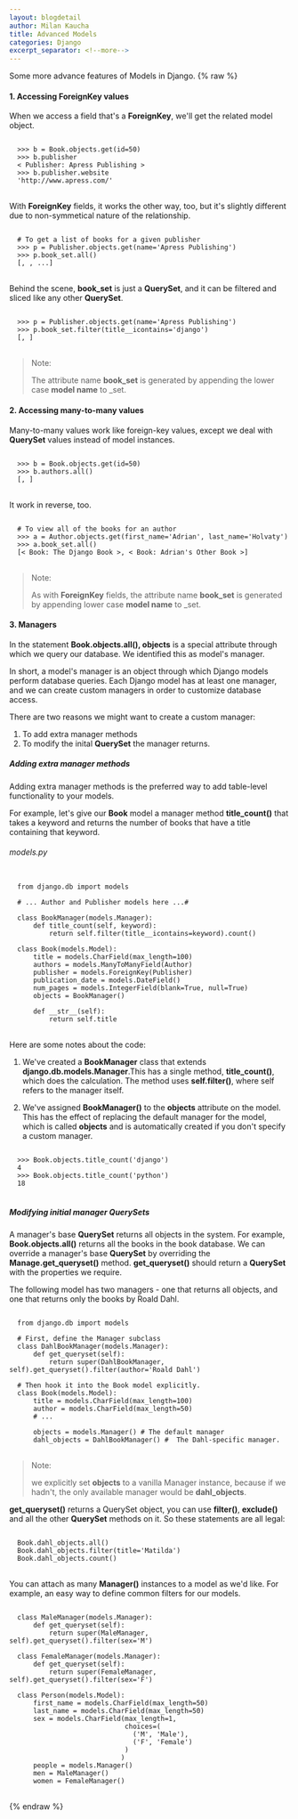 ```yaml
---
layout: blogdetail
author: Milan Kaucha
title: Advanced Models
categories: Django
excerpt_separator: <!--more-->
---
```


Some more advance features of Models in Django.
{% raw %}

#### 1. Accessing ForeignKey values

When we access a field that's a **ForeignKey**, we'll get the related model object.

<pre>
<code>
  >>> b = Book.objects.get(id=50)
  >>> b.publisher
  < Publisher: Apress Publishing >
  >>> b.publisher.website
  'http://www.apress.com/'
</code>
</pre>

With **ForeignKey** fields, it works the other way, too, but it's slightly different due to non-symmetical nature of the relationship.

<pre>
<code>
  # To get a list of books for a given publisher
  >>> p = Publisher.objects.get(name='Apress Publishing')
  >>> p.book_set.all()
  [<Book: The Django Book>, <Book: Dive Into Python>, ...]
</code>
</pre>

Behind the scene, **book_set** is just a **QuerySet**, and it can be filtered and sliced like any other **QuerySet**.

<pre>
<code>
  >>> p = Publisher.objects.get(name='Apress Publishing')
  >>> p.book_set.filter(title__icontains='django')
  [<Book: The Django Book>, <Book: Pro Django>]
</code>
</pre>

> Note:
>
> The attribute name **book_set** is generated by appending the lower case **model name** to \_set.

#### 2. Accessing many-to-many values

Many-to-many values work like foreign-key values, except we deal with **QuerySet** values instead of model instances.

<pre>
<code>
  >>> b = Book.objects.get(id=50)
  >>> b.authors.all()
  [<Author: Adrian Holovaty>, <Author: Jacob Kaplan-Moss>]
</code>
</pre>

It work in reverse, too.

<pre>
<code>
  # To view all of the books for an author
  >>> a = Author.objects.get(first_name='Adrian', last_name='Holvaty')
  >>> a.book_set.all()
  [< Book: The Django Book >, < Book: Adrian's Other Book >]
</code>
</pre>

> Note:
>
> As with **ForeignKey** fields, the attribute name **book_set** is generated by appending lower case **model name** to \_set.

#### 3. Managers

In the statement **Book.objects.all(), objects** is a special attribute through which we query our database. We identified this as model's manager.

In short, a model's manager is an object through which Django models perform database queries. Each Django model has at least one manager, and we can create custom managers in order to customize database access.

There are two reasons we might want to create a custom manager:

1. To add extra manager methods
2. To modify the inital **QuerySet** the manager returns.

##### Adding extra manager methods

Adding extra manager methods is the preferred way to add table-level functionality to your models.

For example, let's give our **Book** model a manager method **title_count()** that takes a keyword and returns the number of books that have a title containing that keyword.

###### models.py

<pre>
<code>
  from django.db import models

  # ... Author and Publisher models here ...#

  class BookManager(models.Manager):
      def title_count(self, keyword):
          return self.filter(title__icontains=keyword).count()

  class Book(models.Model):
      title = models.CharField(max_length=100)
      authors = models.ManyToManyField(Author)
      publisher = models.ForeignKey(Publisher)
      publication_date = models.DateField()
      num_pages = models.IntegerField(blank=True, null=True)
      objects = BookManager()

      def __str__(self):
          return self.title
</code>
</pre>

Here are some notes about the code:

1. We've created a **BookManager** class that extends **django.db.models.Manager**.This has a single method, **title_count()**, which does the calculation. The method uses **self.filter()**, where self refers to the manager itself.

2. We've assigned **BookManager()** to the **objects** attribute on the model. This has the effect of replacing the default manager for the model, which is called **objects** and is automatically created if you don't specify a custom manager.

<pre>
<code>
  >>> Book.objects.title_count('django')
  4
  >>> Book.objects.title_count('python')
  18
</code>
</pre>

##### Modifying initial manager QuerySets

A manager's base **QuerySet** returns all objects in the system. For example, **Book.objects.all()** returns all the books in the book database. We can override a manager's base **QuerySet** by overriding the **Manage.get_queryset()** method. **get_queryset()** should return a **QuerySet** with the properties we require.

The following model has two managers - one that returns all objects, and one that returns only the books by Roald Dahl.

<pre>
<code>
  from django.db import models

  # First, define the Manager subclass
  class DahlBookManager(models.Manager):
      def get_queryset(self):
          return super(DahlBookManager, self).get_queryset().filter(author='Roald Dahl')
  
  # Then hook it into the Book model explicitly.
  class Book(models.Model):
      title = models.CharField(max_length=100)
      author = models.CharField(max_length=50)
      # ...

      objects = models.Manager() # The default manager
      dahl_objects = DahlBookManager() #  The Dahl-specific manager.
</code>
</pre>

> Note:
>
> we explicitly set **objects** to a vanilla Manager instance, because if we hadn't, the only available manager would be **dahl_objects**.

**get_queryset()** returns a QuerySet object, you can use **filter()**, **exclude()** and all the other **QuerySet** methods on it. So these statements are all legal:

<pre>
<code>
  Book.dahl_objects.all()
  Book.dahl_objects.filter(title='Matilda')
  Book.dahl_objects.count()
</code>
</pre>

You can attach as many **Manager()** instances to a model as we'd like. For example, an easy way to define common filters for our models.

<pre>
<code>
  class MaleManager(models.Manager):
      def get_queryset(self):
          return super(MaleManager, self).get_queryset().filter(sex='M')
  
  class FemaleManager(models.Manager):
      def get_queryset(self):
          return super(FemaleManager, self).get_queryset().filter(sex='F')

  class Person(models.Model):
      first_name = models.CharField(max_length=50)
      last_name = models.CharField(max_length=50)
      sex = models.CharField(max_length=1, 
                             choices=(
                               ('M', 'Male'),
                               ('F', 'Female')
                             )
                            )
      people = models.Manager()
      men = MaleManager()
      women = FemaleManager()
</code>
</pre>

{% endraw %}
